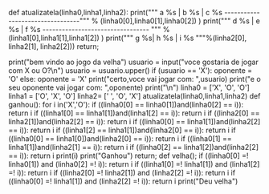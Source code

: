 def atualizatela(linha0,linha1,linha2):
	print(""" a %s | b %s | c %s
---------------------------------""" % (linha0[0],linha0[1],linha0[2]) )
	print(""" d %s | e %s | f %s
--------------------------------- """ % (linha1[0],linha1[1],linha1[2]) )
	print(""" g  %s| h %s | i %s """%(linha2[0], linha2[1], linha2[2]))
	return;
	
print("bem vindo ao jogo da velha")
usuario = input("voce gostaria de jogar com X ou O?\n")
usuario = usuario.upper()
if (usuario == 'X'):
                oponente = 'O'
else:
                oponente = 'X'
print("certo,voce vai jogar com: ",usuario)
print("e o seu oponente vai jogar com:  ",oponente)
print("\n")
linha0 = ['X', 'O', 'O']
linha1 = ['O', 'X', 'O']
linha2=  [' ', 'O', 'X']
atualizatela(linha0,linha1,linha2)
def ganhou():
        for i in('X','O'):
        if ((linha0[0] == linha0[1])and(linha0[2] == i)): return i
        if ((linha1[0] == linha1[1])and(linha1[2] == i)): return i
        if ((linha2[0] == linha2[1])and(linha2[2] == i)): return i
        if ((linha0[0] == linha1[1])and(linha2[2] == i)): return i
        if ((linha1[2] == linha1[1])and(linha2[0] == i)): return i
        if ((linha0[0] == linha1[0])and(linha2[0] == i)): return i
        if ((linha0[1] == linha1[1])and(linha2[1] == i)): return i
        if ((linha0[2] == linha1[2])and(linha2[2] == i)): return i
        print(i)
        print("Ganhou")
        return;
def velha();
        if ((linha0[0] =! linha0[1]) and (linha0[2] =! i)): return i
        if ((linha1[0] =! linha1[1]) and (linha1[2] =! i)): return i
        if ((linha2[0] =! linha2[1]) and (linha2[2] =! i)): return i
        if ((linha0[0] =! linha1[1]) and (linha2[2] =! i)): return i
        print("Deu velha")

